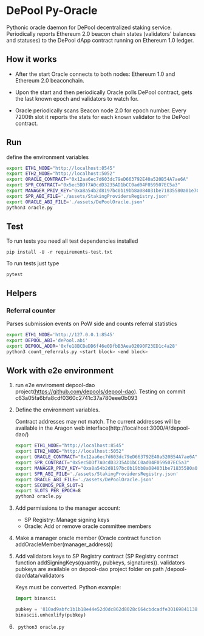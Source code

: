 # DePool Py-Oracle

Pythonic oracle daemon for DePool decentralized staking service. Periodically reports Ethereum 2.0 beacon chain states (validators' balances and statuses) to the DePool dApp contract running on Ethereum 1.0 ledger.

## How it works

* After the start Oracle connects to both nodes: Ethereum 1.0 and Ethereum 2.0 beaconchain.

* Upon the start and then periodically Oracle polls DePool contract, gets the last known epoch and validators to watch for.

* Oracle periodically scans Beacon node 2.0 for epoch number. Every 7200th slot it reports the stats for each known validator to the DePool contract.

## Run

define the environment variables

```sh
export ETH1_NODE="http://localhost:8545"
export ETH2_NODE="http://localhost:5052"
export ORACLE_CONTRACT="0x12aa6ec7d603dc79eD663792E40a520B54A7ae6A"
export SPR_CONTRACT="0x5ec5DDf7A0cdD3235AD1bCC0ad04F059507EC5a3"
export MANAGER_PRIV_KEY="0xa8a54b2d8197bc0b19bb8a084031be71835580a01e70a45a13babd16c9bc1563"
export SPR_ABI_FILE='./assets/StakingProvidersRegistry.json'
export ORACLE_ABI_FILE='./assets/DePoolOracle.json'
python3 oracle.py
```

## Test

To run tests you need all test dependencies installed

```
pip install -U -r requirements-test.txt
```
To run tests just type
```
pytest
``` 

## Helpers

### Referral counter

Parses submission events on PoW side and counts referral statistics

```sh
export ETH1_NODE='http://127.0.0.1:8545'
export DEPOOL_ABI='dePool.abi'
export DEPOOL_ADDR='0xfe18BCBeDD6f46e0DfbB3Aea02090F23ED1c4a28'
python3 count_referrals.py <start block> <end block>
```

## Work with e2e environment

1. run e2e enviroment depool-dao project(https://github.com/depools/depool-dao). Testing on commit c63a05fa6bfa8cdf0360c2741c37a780eee0b093 

2. Define the environment variables. 

    Contract addresses may not match. The current addresses will be available in the Aragon web interface(http://localhost:3000/#/depool-dao/)
    ```bash
    export ETH1_NODE="http://localhost:8545"
    export ETH2_NODE="http://localhost:5052"
    export ORACLE_CONTRACT="0x12aa6ec7d603dc79eD663792E40a520B54A7ae6A"
    export SPR_CONTRACT="0x5ec5DDf7A0cdD3235AD1bCC0ad04F059507EC5a3"
    export MANAGER_PRIV_KEY="0xa8a54b2d8197bc0b19bb8a084031be71835580a01e70a45a13babd16c9bc1563"
    export SPR_ABI_FILE='./assets/StakingProvidersRegistry.json'
    export ORACLE_ABI_FILE='./assets/DePoolOracle.json'
    export SECONDS_PER_SLOT=1
    export SLOTS_PER_EPOCH=8
    python3 oracle.py
    ```

3. Add permissions to the manager account:
    * SP Registry: Manage signing keys
    * Oracle: Add or remove oracle committee members

4. Make a manager oracle member (Oracle contract function addOracleMember(manager_address))
5. Add validators keys to SP Registry contract (SP Registry contract function addSigningKeys(quantity, pubkeys, signatures)).
    validators pubkeys are available on depool-dao project folder on path  /depool-dao/data/validators
    
    Keys must be converted. Python example:
    ```python
    import binascii
 
    pubkey = '810ad9abfc1b1b18e44e52d0dc862d8028c664cbdcadfe301698411386b77b2b1d120c45f688f0d67703286d9dd92910'
    binascii.unhexlify(pubkey) 
    ```
6. ``` python3 oracle.py```
